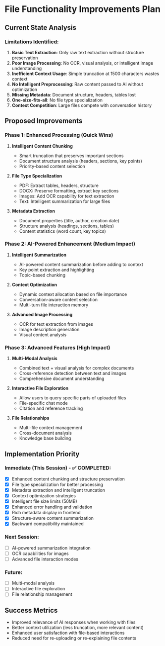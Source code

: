 # File Functionality Improvements Plan

## Current State Analysis

### Limitations Identified:
1. **Basic Text Extraction**: Only raw text extraction without structure preservation
2. **Poor Image Processing**: No OCR, visual analysis, or intelligent image understanding
3. **Inefficient Context Usage**: Simple truncation at 1500 characters wastes context
4. **No Intelligent Preprocessing**: Raw content passed to AI without optimization
5. **Missing Metadata**: Document structure, headers, tables lost
6. **One-size-fits-all**: No file type specialization
7. **Context Competition**: Large files compete with conversation history

## Proposed Improvements

### Phase 1: Enhanced Processing (Quick Wins)
1. **Intelligent Content Chunking**
   - Smart truncation that preserves important sections
   - Document structure analysis (headers, sections, key points)
   - Priority-based content selection

2. **File Type Specialization**
   - PDF: Extract tables, headers, structure
   - DOCX: Preserve formatting, extract key sections
   - Images: Add OCR capability for text extraction
   - Text: Intelligent summarization for large files

3. **Metadata Extraction**
   - Document properties (title, author, creation date)
   - Structure analysis (headings, sections, tables)
   - Content statistics (word count, key topics)

### Phase 2: AI-Powered Enhancement (Medium Impact)
1. **Intelligent Summarization**
   - AI-powered content summarization before adding to context
   - Key point extraction and highlighting
   - Topic-based chunking

2. **Context Optimization**
   - Dynamic context allocation based on file importance
   - Conversation-aware content selection
   - Multi-turn file interaction memory

3. **Advanced Image Processing**
   - OCR for text extraction from images
   - Image description generation
   - Visual content analysis

### Phase 3: Advanced Features (High Impact)
1. **Multi-Modal Analysis**
   - Combined text + visual analysis for complex documents
   - Cross-reference detection between text and images
   - Comprehensive document understanding

2. **Interactive File Exploration**
   - Allow users to query specific parts of uploaded files
   - File-specific chat mode
   - Citation and reference tracking

3. **File Relationships**
   - Multi-file context management
   - Cross-document analysis
   - Knowledge base building

## Implementation Priority

### Immediate (This Session) - ✅ COMPLETED:
- [x] Enhanced content chunking and structure preservation
- [x] File type specialization for better processing
- [x] Metadata extraction and intelligent truncation
- [x] Context optimization strategies
- [x] Intelligent file size limits (50MB)
- [x] Enhanced error handling and validation
- [x] Rich metadata display in frontend
- [x] Structure-aware content summarization
- [x] Backward compatibility maintained

### Next Session:
- [ ] AI-powered summarization integration
- [ ] OCR capabilities for images
- [ ] Advanced file interaction modes

### Future:
- [ ] Multi-modal analysis
- [ ] Interactive file exploration
- [ ] File relationship management

## Success Metrics
- Improved relevance of AI responses when working with files
- Better context utilization (less truncation, more relevant content)
- Enhanced user satisfaction with file-based interactions
- Reduced need for re-uploading or re-explaining file contents
